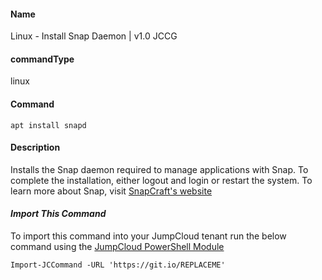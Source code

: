 #### Name

Linux - Install Snap Daemon | v1.0 JCCG

#### commandType

linux

#### Command

```
apt install snapd
```

#### Description

Installs the Snap daemon required to manage applications with Snap. To complete the installation, either logout and login or restart the system. To learn more about Snap, visit [SnapCraft's website](https://snapcraft.io/)

#### *Import This Command*

To import this command into your JumpCloud tenant run the below command using the [JumpCloud PowerShell Module](https://github.com/TheJumpCloud/support/wiki/Installing-the-JumpCloud-PowerShell-Module)

```
Import-JCCommand -URL 'https://git.io/REPLACEME'
```
